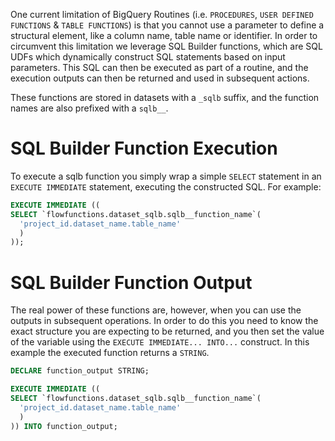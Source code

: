 One current limitation of BigQuery Routines (i.e. `PROCEDURES`, `USER DEFINED FUNCTIONS` & `TABLE FUNCTIONS`) is that you cannot use a parameter to define a structural element, like a column name, table name or identifier. In order to circumvent this limitation we leverage SQL Builder functions, which are SQL UDFs which dynamically construct SQL statements based on input parameters. This SQL can then be executed as part of a routine, and the execution outputs can then be returned and used in subsequent actions.

These functions are stored in datasets with a `_sqlb` suffix, and the function names are also prefixed with a `sqlb__`.

# SQL Builder Function Execution
To execute a sqlb function you simply wrap a simple `SELECT` statement in an `EXECUTE IMMEDIATE` statement, executing the constructed SQL. For example:

```sql
EXECUTE IMMEDIATE ((
SELECT `flowfunctions.dataset_sqlb.sqlb__function_name`(
  'project_id.dataset_name.table_name'
  )
));
```

# SQL Builder Function Output
The real power of these functions are, however, when you can use the outputs in subsequent operations. In order to do this you need to know the exact structure you are expecting to be returned, and you then set the value of the variable using the `EXECUTE IMMEDIATE... INTO...` construct. In this example the executed function returns a `STRING`.

```sql
DECLARE function_output STRING;

EXECUTE IMMEDIATE ((
SELECT `flowfunctions.dataset_sqlb.sqlb__function_name`(
  'project_id.dataset_name.table_name'
  )
)) INTO function_output;
```